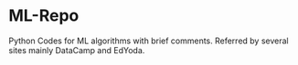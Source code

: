 # ML-Repo
Python Codes for ML algorithms with brief comments.
Referred by several sites mainly DataCamp and EdYoda.
